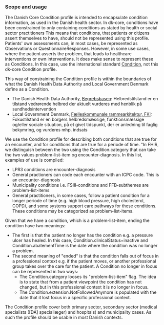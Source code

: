 ### Scope and usage
The Danish Core Condition profile is intended to encapsulate condition information, as used in the Danish health sector. In dk-core, conditions have been constrained to only containing conditions as stated by health or social sector practitioners This means that conditions, that patients or citizens assert themselves to have, should not be represented using this profile. Patients' own assessments can, in most cases, be represented as Observations or QuestionnaireResponses. However, in some use cases, where the patient asserts the problem, that leads to healthcare interventions or own interventions. It does make sense to represent these as Conditions. In this case, use the international standard [Condition](https://www.hl7.org/fhir/condition.html), not this dk-core Condition profile.

This way of constraining the Condition profile is within the boundaries of what the Danish Health Data Authority and Local Government Denmark define as a Condition.
* The Danish Health Data Authority, [Begrebsbasen](https://sundhedsdata.iterm.dk/): Helbredstilstand er en tilstand vedrørende helbred der aktuelt vurderes med henblik på sundhedsintervention
* Local Government Denmark, [Fælleskommunale rammearkitektur, FKI](http://info.rammearkitektur.dk/SocialOgSundhed/FKI/ClassDiagram/d2ca33a5-a53c-4f83-82e5-0f9f7ce7a325.htm): Fokustilstand er en borgers helbredsmæssige, funktionsmæssige og/eller sociale situation, på et givet tidspunkt, der er anledning til faglig bekymring, og vurderes mhp. indsats

We use the Condition profile for describing both conditions that are true for an encounter, and for conditions that are true for a periode of time. "In FHIR, we distinguish between the two using the Condition.category that can take the two values problem-list-item og encounter-diagnosis. In this list, examples of use is compiled:
* LPR3 conditions are encounter-diagnosis
* General practioners can code each encounter with an ICPC code. This is an encounter-diagnosis
* Municipality conditions i.e. FSIII-conditions and FFB-subthemes are problem-list-items
* General practitioners, in some cases, follow a patient condition for a longer periode of time (e.g. high blood pressure, high cholesterol, COPD), and some systems support care pathways for these conditions. These conditions may be categorized as problem-list-items.

Given that we have a condition, which is a problem-list-item, ending the condition have two meanings:
* The first is that the patient no longer has the condition e.g. a pressure ulcer has healed. In this case, Condition.clinicalStatus=inactive and Condition.abatementTime is the date where the condition was no longer a problem.
* The second meaning of "ended" is that the condition falls out of focus in a professional context e.g. if the patient moves, or another professional group takes over the care for the patient. A Condition no longer in focus can be represented in two ways:
  * The Condition.category looses its "problem-list-item" flag. The idea is to state that from a patient viewpoint the condition has not changed, but in this professional context it is no longer in focus.
  * The Condition.extension.NotFollowedAnymore is populated with the date that it lost focus in a specific professional context.

The Condition profile cover both primary sector, secondary sector (medical specialists ([DA] speciallæger) and hospitals) and municipality cases. As such the profile should be usable in most Danish contexts.
